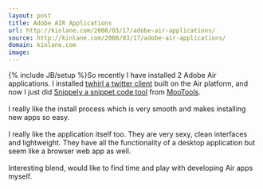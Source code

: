 ```yaml
---
layout: post
title: Adobe AIR Applications
url: http://kinlane.com/2008/03/17/adobe-air-applications/
source: http://kinlane.com/2008/03/17/adobe-air-applications/
domain: kinlane.com
image: 
---
```

{% include JB/setup %}So recently I have installed 2 Adobe Air applications. I installed <a href="http://www.twhirl.org/">twhirl a twitter client</a> built on the Air platform, and now I just did <a href="http://blog.mootools.net/2008/3/15/snippely">Snippely a snippet code tool</a> from <a href="http://mootools.net/">MooTools</a>.<br />
<br />
I really like the install process which is very smooth and makes installing new apps so easy.<br />
<br />
I really like the application itself too. They are very sexy, clean interfaces and lightweight. They have all the functionality of a desktop application but seem like a browser web app as well.<br />
<br />
Interesting blend, would like to find time and play with developing Air apps myself.
